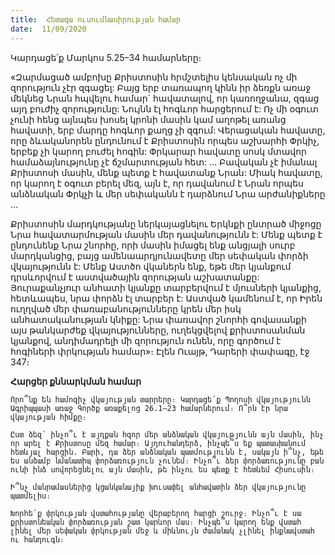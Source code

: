 ```yaml
---
title:  Հետագա ուսումնասիրության համար
date:  11/09/2020
---
```


Կարդացե՛ք Մարկոս 5.25–34 համարները։

«Զարմացած ամբոխը Քրիստոսին հրմշտելիս կենսական ոչ մի զորություն չէր զգացել: Բայց երբ տառապող կինն իր ձեռքն առաջ մեկնեց Նրան հպվելու համար` հավատալով, որ կառողջանա, զգաց այդ բուժիչ զորությունը: Նույնն էլ հոգևոր հարցերում է: Ոչ մի օգուտ չունի հենց այնպես խոսել կրոնի մասին կամ աղոթել առանց հավատի, երբ մարդը հոգևոր քաղց չի զգում: Վերացական հավատը, որը ձևականորեն ընդունում է Քրիստոսին որպես աշխարհի Փրկիչ, երբեք չի կարող բուժել հոգին: Փրկարար հավատը սոսկ մտավոր համաձայնությունը չէ ճշմարտության հետ: … Բավական չէ իմանալ Քրիստոսի մասին, մենք պետք է հավատանք Նրան: Միակ հավատը, որ կարող է օգուտ բերել մեզ, այն է, որ դավանում է Նրան որպես անձնական Փրկչի և մեր սեփականն է դարձնում Նրա արժանիքները …

Քրիստոսին մարդկությանը ներկայացնելու Երկնքի ընտրած միջոցը Նրա հավատարմության մասին մեր դավանությունն է: Մենք պետք է ընդունենք Նրա շնորհը, որի մասին իմացել ենք անցյալի սուրբ մարդկանցից, բայց ամենաարդյունավետը մեր սեփական փորձի վկայությունն է: Մենք Աստծո վկաներն ենք, եթե մեր կյանքում դրսևորվում է աստվածային զորության աշխատանքը: Յուրաքանչյուր անհատի կյանքը տարբերվում է մյուսների կյանքից, հետևապես, նրա փորձն էլ տարբեր է: Աստված կամենում է, որ Իրեն ուղղված մեր փառաբանությունները կրեն մեր իսկ անհատականության կնիքը: Նրա փառավոր շնորհի գովասանքի այս թանկարժեք վկայությունները, ուղեկցվելով քրիստոսանման կյանքով, անդիմադրելի մի զորություն ունեն, որը գործում է հոգիների փրկության համար»։ Էլեն Ուայթ, Դարերի փափագը, էջ 347։

**Հարցեր քննարկման համար**

`Որո՞նք են համոզիչ վկայության տարրերը։ Կարդացե՛ք Պողոսի վկայությունն Ագրիպպասի առաջ Գործք առաքելոց 26.1–23 համարներում։ Ո՞րն էր նրա վկայության հիմքը։`

`Ըստ ձեզ՝ ինչո՞ւ է այդքան հզոր մեր անձնական վկայությունն այն մասին, ինչ որ արել է Քրիստոսը մեզ համար։ Այդուհանդերձ, ինչպե՞ս եք պատասխանում հետևյալ հարցին. Բարի, դա ձեր անձնական պատմությունն է, սակայն ի՞նչ, եթե ես անձամբ նմանատիպ փորձառություն չունեմ։ Ինչո՞ւ ձեր փորձառությունը բան ունի ինձ սովորեցնելու այն մասին, թե ինչու ես պետք է հետևեմ Հիսուսին։`

`Ի՞նչ մանրամասներից կցանկանայիք խուսափել անհավատին ձեր վկայությունը պատմելիս։`

`Խորհե՛ք փրկության վստահությանը վերաբերող հարցի շուրջ։ Ինչո՞ւ է սա քրիստոնեական փորձառության շատ կարևոր մաս։ Ինչպե՞ս կարող ենք վստահ լինել մեր սեփական փրկության մեջ և միևնույն ժամանակ չլինել ինքնավստահ ու հանդուգն։`
